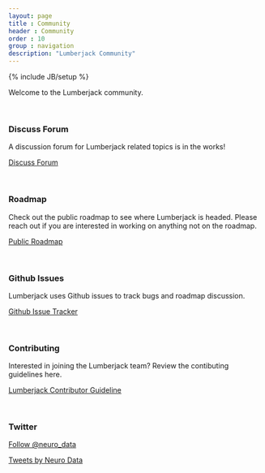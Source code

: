 ```yaml
---
layout: page
title : Community
header : Community
order : 10
group : navigation
description: "Lumberjack Community"
---
```


{% include JB/setup %}

Welcome to the Lumberjack community.

<br>


### Discuss Forum

A discussion forum for Lumberjack related topics is in the works!

<a href="discuss.html" class="link-btn">Discuss Forum</a>

<br>

### Roadmap

Check out the public roadmap to see where Lumberjack is headed. Please reach out if you are interested in working on anything not on the roadmap. 

<a href="https://github.com/neurodata/lumberjack/projects/3" class="link-btn">Public Roadmap</a>

<br>


### Github Issues
Lumberjack uses Github issues to track bugs and roadmap discussion.

<a href="https://github.com/neurodata/lumberjack/issues" class="link-btn">Github Issue Tracker</a>

<br>


### Contributing
Interested in joining the Lumberjack team? Review the contibuting guidelines here. 

<a href="https://github.com/neurodata/lumberjack/blob/staging/CONTRIBUTING.md" class="link-btn">Lumberjack Contributor Guideline</a>

<br>

### Twitter

<a href="https://twitter.com/neuro_data" class="twitter-follow-button" data-show-count="false">Follow @neuro_data</a><script async src="https://platform.twitter.com/widgets.js" charset="utf-8"></script>

<a class="twitter-timeline" width="500" height="700" href="https://twitter.com/neuro_data">Tweets by Neuro Data</a> <script async src="https://platform.twitter.com/widgets.js" charset="utf-8"></script>
